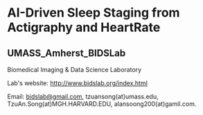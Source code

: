 # AI-Driven Sleep Staging from Actigraphy and HeartRate
<!-- 
Tzu-An Song<sup>1</sup>, Samadrita Roy Chowdhury<sup>1</sup>, Fan Yang<sup>1</sup>, Joyita Dutta<sup>1</sup></br>
<sup>1</sup>Department of Electrical and Computer Engineering, University of Massachusetts Lowell, Lowell, MA, 01854 USA and co-affiliated with Massachusetts General Hospital, Boston, MA, 02114.

The intrinsically low spatial resolution of positron emission tomography (PET) leads to image quality degradation and inaccurate image-based quantitation. Recently developed supervised super-resolution (SR) approaches are of great relevance to PET but require paired low- and high-resolution images for training, which are usually unavailable for clinical datasets. In this paper, we present a self-supervised SR (SSSR) technique for PET based on dual generative adversarial networks (GANs), which precludes the need for paired training data, ensuring wider applicability and adoptability. The SSSR network receives as inputs a low-resolution PET image, a high-resolution anatomical magnetic resonance (MR) image, spatial information (axial and radial coordinates), and a high-dimensional feature set extracted from an auxiliary CNN which is separately-trained in a supervised manner using paired simulation datasets. The network is trained using a loss function which includes two adversarial loss terms, a cycle consistency term, and a total variation penalty on the SR image. We validate the SSSR technique using a clinical neuroimaging dataset. We demonstrate that SSSR is promising in terms of image quality, peak signal-to-noise ratio, structural similarity index, contrast-to-noise ratio, and an additional no-reference metric developed specifically for SR image quality assessment. Comparisons with other SSSR variants suggest that its high performance is largely attributable to simulation guidance.

Published in: Neural Networks

Pages: 83 - 91

DOI: 10.1016/j.neunet.2020.01.029

The paper can be found [here](https://www.sciencedirect.com/science/article/abs/pii/S0893608020300393?via%3Dihub).

Our previous work is also available [here](https://github.com/alansoong200/SR_PET_CNN) on github.


## Prerequisites

This code uses:

- Python 2.7
- Pytorch 0.4.0
- matplotlib 2.2.4
- numpy 1.16.4
- scipy 1.2.1
- NVIDIA GPU
- CUDA 8.0
- CuDNN 7.1.2

## Dataset

BrainWeb (Simulated Brain Database):
https://brainweb.bic.mni.mcgill.ca/brainweb/

Alzheimer’s Disease Neuroimaging Initiative (ADNI) (Clinical Database):
http://adni.loni.usc.edu/

## Citation
If this work inspires you, please cite our paper:

	@article{
		song_pet_2020,
		title = {{PET} image super-resolution using generative adversarial networks},
		volume = {125},
		issn = {0893-6080},
		url = {http://www.sciencedirect.com/science/article/pii/S0893608020300393},
		doi = {10.1016/j.neunet.2020.01.029},
		language = {en},
		urldate = {2020-07-02},
		journal = {Neural Networks},
		author = {Song, Tzu-An and Chowdhury, Samadrita Roy and Yang, Fan and Dutta, Joyita},
		month = may,
		year = {2020},
		keywords = {Super-resolution, CNN, GAN, Multimodality imaging, PET, Self-supervised},
		pages = {83--91},
	}
}
-->
## UMASS_Amherst_BIDSLab
Biomedical Imaging & Data Science Laboratory

Lab's website:
http://www.bidslab.org/index.html


Email: bidslab@gmail.com,
       tzuansong(at)umass.edu, 
       TzuAn.Song(at)MGH.HARVARD.EDU, 
       alansoong200(at)gamil.com.
